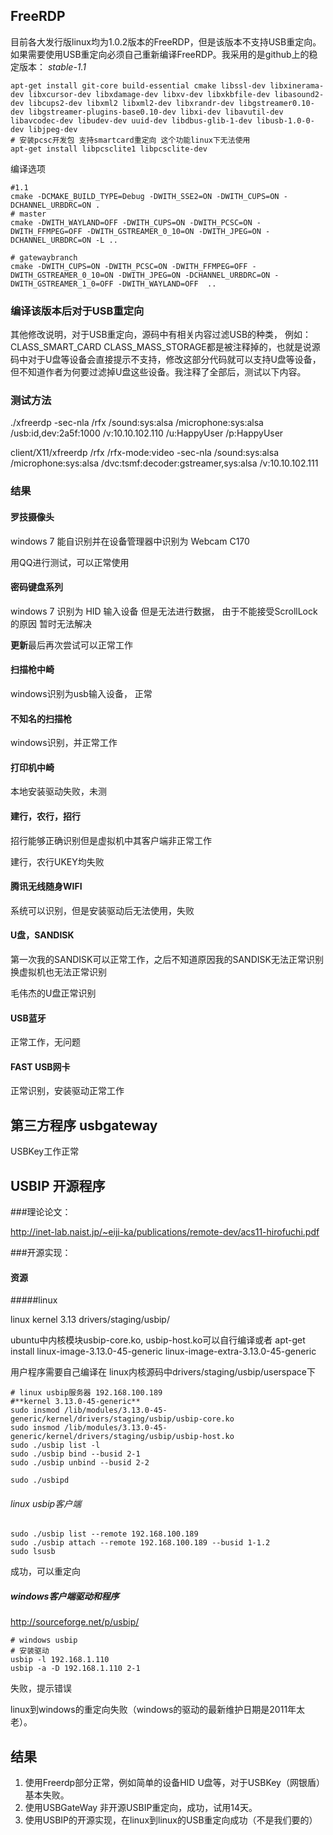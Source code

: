 ## FreeRDP

目前各大发行版linux均为1.0.2版本的FreeRDP，但是该版本不支持USB重定向。
如果需要使用USB重定向必须自己重新编译FreeRDP。我采用的是github上的稳定版本：
*stable-1.1*

```
apt-get install git-core build-essential cmake libssl-dev libxinerama-dev libxcursor-dev libxdamage-dev libxv-dev libxkbfile-dev libasound2-dev libcups2-dev libxml2 libxml2-dev libxrandr-dev libgstreamer0.10-dev libgstreamer-plugins-base0.10-dev libxi-dev libavutil-dev libavcodec-dev libudev-dev uuid-dev libdbus-glib-1-dev libusb-1.0-0-dev libjpeg-dev
# 安装pcsc开发包 支持smartcard重定向 这个功能linux下无法使用
apt-get install libpcsclite1 libpcsclite-dev
```

编译选项

```
#1.1
cmake -DCMAKE_BUILD_TYPE=Debug -DWITH_SSE2=ON -DWITH_CUPS=ON -DCHANNEL_URBDRC=ON .
# master
cmake -DWITH_WAYLAND=OFF -DWITH_CUPS=ON -DWITH_PCSC=ON -DWITH_FFMPEG=OFF -DWITH_GSTREAMER_0_10=ON -DWITH_JPEG=ON -DCHANNEL_URBDRC=ON -L ..

# gatewaybranch
cmake -DWITH_CUPS=ON -DWITH_PCSC=ON -DWITH_FFMPEG=OFF -DWITH_GSTREAMER_0_10=ON -DWITH_JPEG=ON -DCHANNEL_URBDRC=ON -DWITH_GSTREAMER_1_0=OFF -DWITH_WAYLAND=OFF  ..
```

### 编译该版本后对于USB重定向

其他修改说明，对于USB重定向，源码中有相关内容过滤USB的种类，
例如：CLASS_SMART_CARD CLASS_MASS_STORAGE都是被注释掉的，也就是说源码中对于U盘等设备会直接提示不支持，修改这部分代码就可以支持U盘等设备，但不知道作者为何要过滤掉U盘这些设备。我注释了全部后，测试以下内容。

### 测试方法

./xfreerdp -sec-nla /rfx /sound:sys:alsa /microphone:sys:alsa /usb:id,dev:2a5f:1000 /v:10.10.102.110 /u:HappyUser /p:HappyUser


client/X11/xfreerdp /rfx /rfx-mode:video -sec-nla /sound:sys:alsa /microphone:sys:alsa /dvc:tsmf:decoder:gstreamer,sys:alsa /v:10.10.102.111

### 结果

#### 罗技摄像头

windows 7 能自识别并在设备管理器中识别为 Webcam C170

用QQ进行测试，可以正常使用

#### 密码键盘系列

windows 7 识别为 HID 输入设备 但是无法进行数据， 由于不能接受ScrollLock的原因
暂时无法解决

**更新**最后再次尝试可以正常工作

#### 扫描枪中崎

windows识别为usb输入设备， 正常

#### 不知名的扫描枪

windows识别，并正常工作

#### 打印机中崎

本地安装驱动失败，未测

#### 建行，农行，招行

招行能够正确识别但是虚拟机中其客户端非正常工作

建行，农行UKEY均失败

#### 腾讯无线随身WIFI

系统可以识别，但是安装驱动后无法使用，失败

#### U盘，SANDISK

第一次我的SANDISK可以正常工作，之后不知道原因我的SANDISK无法正常识别
换虚拟机也无法正常识别

毛伟杰的U盘正常识别

#### USB蓝牙

正常工作，无问题

#### FAST USB网卡

正常识别，安装驱动正常工作


## 第三方程序 usbgateway

USBKey工作正常


## USBIP 开源程序

###理论论文：

http://inet-lab.naist.jp/~eiji-ka/publications/remote-dev/acs11-hirofuchi.pdf

###开源实现：

#### 资源

#####linux 

linux kernel 3.13
drivers/staging/usbip/

ubuntu中内核模块usbip-core.ko, usbip-host.ko可以自行编译或者
apt-get install linux-image-3.13.0-45-generic linux-image-extra-3.13.0-45-generic

用户程序需要自己编译在
linux内核源码中drivers/staging/usbip/userspace下

```
# linux usbip服务器 192.168.100.189
#**kernel 3.13.0-45-generic**
sudo insmod /lib/modules/3.13.0-45-generic/kernel/drivers/staging/usbip/usbip-core.ko
sudo insmod /lib/modules/3.13.0-45-generic/kernel/drivers/staging/usbip/usbip-host.ko
sudo ./usbip list -l
sudo ./usbip bind --busid 2-1
sudo ./usbip unbind --busid 2-2

sudo ./usbipd
```

###### linux usbip客户端

```
sudo ./usbip list --remote 192.168.100.189
sudo ./usbip attach --remote 192.168.100.189 --busid 1-1.2
sudo lsusb
```

成功，可以重定向

##### windows客户端驱动和程序
http://sourceforge.net/p/usbip/

```
# windows usbip
# 安装驱动
usbip -l 192.168.1.110
usbip -a -D 192.168.1.110 2-1
```
失败，提示错误

linux到windows的重定向失败（windows的驱动的最新维护日期是2011年太老）。


## 结果

1. 使用Freerdp部分正常，例如简单的设备HID U盘等，对于USBKey（网银盾）基本失败。
2. 使用USBGateWay 非开源USBIP重定向，成功，试用14天。
3. 使用USBIP的开源实现，在linux到linux的USB重定向成功（不是我们要的）
